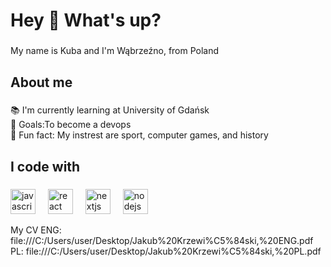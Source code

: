 <h1 align="left">Hey 👋 What's up?</h1>

###

<p align="left">My name is Kuba and I'm Wąbrzeźno, from Poland</p>

###

<h2 align="left">About me</h2>

###

<p align="left">📚 I'm currently learning at University of Gdańsk <br>🎯 Goals:To become a devops<br>🎲 Fun fact: My instrest are sport, computer games, and history</p>

###

<h2 align="left">I code with</h2>

###

<div align="left">
  <img src="https://cdn.jsdelivr.net/gh/devicons/devicon/icons/javascript/javascript-original.svg" height="40" alt="javascript logo"  />
  <img width="12" />
  <img src="https://cdn.jsdelivr.net/gh/devicons/devicon/icons/react/react-original.svg" height="40" alt="react logo"  />
  <img width="12" />
  <img src="https://cdn.jsdelivr.net/gh/devicons/devicon/icons/nextjs/nextjs-original.svg" height="40" alt="nextjs logo"  />
  <img width="12" />
  <img src="https://cdn.jsdelivr.net/gh/devicons/devicon/icons/nodejs/nodejs-original.svg" height="40" alt="nodejs logo"  />
  <img width="12" />
</div>

My CV
ENG: file:///C:/Users/user/Desktop/Jakub%20Krzewi%C5%84ski,%20ENG.pdf
PL: file:///C:/Users/user/Desktop/Jakub%20Krzewi%C5%84ski,%20PL.pdf

###

